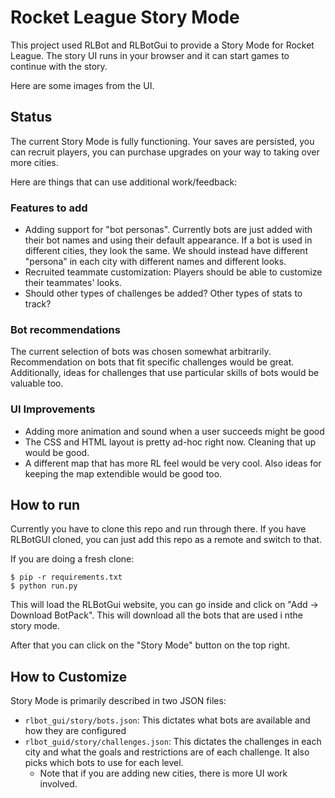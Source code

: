 # Rocket League Story Mode

This project used RLBot and RLBotGui to provide a Story Mode for
Rocket League. The story UI runs in your browser and it can
start games to continue with the story.

Here are some images from the UI.



## Status

The current Story Mode is fully functioning. Your saves are persisted,
you can recruit players, you can purchase upgrades on your way
to taking over more cities.

Here are things that can use additional work/feedback:

### Features to add

- Adding support for "bot personas". Currently bots are just added
    with their bot names and using their default appearance. If a bot is
    used in different cities, they look the same. We should instead have 
    different "persona" in each city with different names and different looks.
- Recruited teammate customization: Players should be able to customize
    their teammates' looks.
- Should other types of challenges be added? Other types of stats to track?

### Bot recommendations

The current selection of bots was chosen somewhat arbitrarily. Recommendation
on bots that fit specific challenges would be great. Additionally, ideas
for challenges that use particular skills of bots would be valuable too.

### UI Improvements

- Adding more animation and sound when a user succeeds might be good
- The CSS and HTML layout is pretty ad-hoc right now. Cleaning that up
would be good.
- A different map that has more RL feel would be very cool. Also ideas
for keeping the map extendible would be good too.


## How to run

Currently you have to clone this repo and run through there. If you have 
RLBotGUI cloned, you can just add this repo as a remote and switch to that.

If you are doing a fresh clone:

```
$ pip -r requirements.txt
$ python run.py
```

This will load the RLBotGui website, you can go inside and click on "Add -> Download BotPack".
This will download all the bots that are used i nthe story mode.

After that you can click on the "Story Mode" button on the top right.


## How to Customize

Story Mode is primarily described in two JSON files:
  - `rlbot_gui/story/bots.json`: This dictates what bots are available and how they are configured
  - `rlbot_guid/story/challenges.json`: This dictates the challenges in each city
  and what the goals and restrictions are of each challenge. It also picks which
  bots to use for each level.
    - Note that if you are adding new cities, there is more UI work involved.
